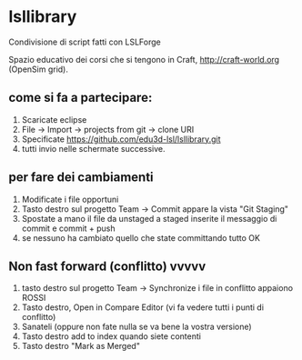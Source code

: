 # lsllibrary
Condivisione di script fatti con LSLForge

Spazio educativo dei corsi che si tengono in Craft, http://craft-world.org (OpenSim grid).

## come si fa a partecipare:

1. Scaricate eclipse
1. File -> Import -> projects from git -> clone URI
1. Specificate https://github.com/edu3d-lsl/lsllibrary.git
1. tutti invio nelle schermate successive.

## per fare dei cambiamenti

1. Modificate i file opportuni
1. Tasto destro sul progetto Team -> Commit appare la vista "Git Staging"
1. Spostate a mano il file da unstaged a staged inserite il messaggio di commit e commit + push
1. se nessuno ha cambiato quello che state committando tutto OK

## Non fast forward (conflitto) vvvvv

1. tasto destro sul progetto Team -> Synchronize i file in conflitto appaiono ROSSI
1. Tasto destro, Open in Compare Editor (vi fa vedere tutti i punti di conflitto)
1. Sanateli (oppure non fate nulla se va bene la vostra versione)
1. Tasto destro add to index quando siete contenti
1. Tasto destro "Mark as Merged"
